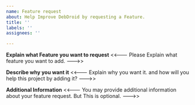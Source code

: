 ```yaml
---
name: Feature request
about: Help Improve DebDroid by requesting a Feature.
title: ''
labels: ''
assignees: ''

---
```


**Explain what Feature you want to request**
<<--- Please Explain what feature you want to add. --->>

**Describe why you want it**
<<--- Explain why you want it. and how will you help this project by adding it? --->>

**Additional Information**
<<--- You may provide additional information about your feature request. But This is optional. --->>
